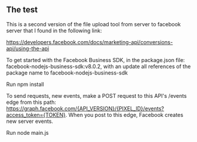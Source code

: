 ## The test

This is a second version of the file upload tool from server to facebook server that I found in the following link:

https://developers.facebook.com/docs/marketing-api/conversions-api/using-the-api

To get started with the Facebook Business SDK, in the package.json file:
facebook-nodejs-business-sdk:v8.0.2, with an update all references of the package name to facebook-nodejs-business-sdk

Run npm install

To send requests, new events, make a POST request to this API's /events edge from this path: https://graph.facebook.com/{API_VERSION}/{PIXEL_ID}/events?access_token={TOKEN}. When you post to this edge, Facebook creates new server events.

Run node main.js
